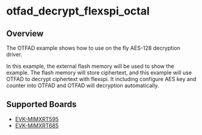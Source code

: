 # otfad_decrypt_flexspi_octal

## Overview

The OTFAD example shows how to use on the fly AES-128 decryption driver.

In this example, the external flash memory will be used to show the example.
The flash memory will store ciphertext, and this example will use OTFAD to decrypt ciphertext with flexspi.
It including configure AES key and counter into OTFAD and OTFAD will decryption automatically.

## Supported Boards
- [EVK-MIMXRT595](../../../../_boards/evkmimxrt595/driver_examples/otfad/decrypt/example_board_readme.md)
- [EVK-MIMXRT685](../../../../_boards/evkmimxrt685/driver_examples/otfad/decrypt/example_board_readme.md)
